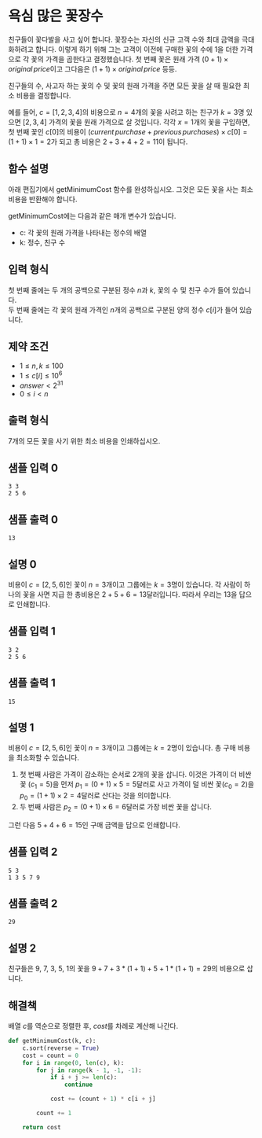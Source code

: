 # 욕심 많은 꽃장수

친구들이 꽃다발을 사고 싶어 합니다. 꽃장수는 자신의 신규 고객 수와 최대 금액을 극대화하려고 합니다. 이렇게 하기 위해 그는 고객이 이전에 구매한 꽃의 수에 $1$을 더한 가격으로 각 꽃의 가격을 곱한다고 결정했습니다. 첫 번째 꽃은 원래 가격 $(0 + 1) × original\,price$이고 그다음은 $(1 + 1) × original\,price$ 등등.

친구들의 수, 사고자 하는 꽃의 수 및 꽃의 원래 가격을 주면 모든 꽃을 살 때 필요한 최소 비용을 결정합니다.

예를 들어, $c = [1, 2, 3, 4]$의 비용으로 $n = 4$개의 꽃을 사려고 하는 친구가 $k = 3$명 있으면 $[2, 3, 4]$ 가격의 꽃을 원래 가격으로 살 것입니다. 각각 $x = 1$개의 꽃을 구입하면, 첫 번째 꽃인 $c[0]$의 비용이 $(current\,purchase + previous\,purchases) × c[0] = (1 + 1) × 1 = 2$가 되고 총 비용은 $2 + 3 + 4 + 2 = 11$이 됩니다.

## 함수 설명

아래 편집기에서 getMinimumCost 함수를 완성하십시오. 그것은 모든 꽃을 사는 최소 비용을 반환해야 합니다.

getMinimumCost에는 다음과 같은 매개 변수가 있습니다.

* c: 각 꽃의 원래 가격을 나타내는 정수의 배열
* k: 정수, 친구 수

## 입력 형식

첫 번째 줄에는 두 개의 공백으로 구분된 정수 $n$과 $k$, 꽃의 수 및 친구 수가 들어 있습니다.\
두 번째 줄에는 각 꽃의 원래 가격인 $n$개의 공백으로 구분된 양의 정수 $c[i]$가 들어 있습니다.

## 제약 조건

* $1 ≤ n, k ≤ 100$
* $1 ≤ c[i] ≤ 10^6$
* $answer < 2^31$
* $0 ≤ i < n$

## 출력 형식

7개의 모든 꽃을 사기 위한 최소 비용을 인쇄하십시오.

## 샘플 입력 0

```text
3 3
2 5 6
```

## 샘플 출력 0

```text
13
```

## 설명 0

비용이 $c = [2, 5, 6]$인 꽃이 $n = 3$개이고 그룹에는 $k = 3$명이 있습니다. 각 사람이 하나의 꽃을 사면 지급 한 총비용은 $2 + 5 + 6 = 13$달러입니다. 따라서 우리는 $13$을 답으로 인쇄합니다.

## 샘플 입력 1

```text
3 2
2 5 6
```

## 샘플 출력 1

```text
15
```

## 설명 1

비용이 $c = [2, 5, 6]$인 꽃이 $n = 3$개이고 그룹에는 $k = 2$명이 있습니다. 총 구매 비용을 최소화할 수 있습니다.

1. 첫 번째 사람은 가격이 감소하는 순서로 $2$개의 꽃을 삽니다. 이것은 가격이 더 비싼 꽃 ($c_1 = 5$)을 먼저 $p_1 = (0 + 1) × 5 = 5$달러로 사고 가격이 덜 비싼 꽃($c_0 = 2$)을 $p_0 = (1 + 1) × 2 = 4$달러로 산다는 것을 의미합니다.
2. 두 번째 사람은 $p_2 = (0 + 1) × 6 = 6$달러로 가장 비싼 꽃을 삽니다.

그런 다음 $5 + 4 + 6 = 15$인 구매 금액을 답으로 인쇄합니다.

## 샘플 입력 2

```text
5 3
1 3 5 7 9
```

## 샘플 출력 2

```text
29
```

## 설명 2

친구들은 $9$, $7$, $3$, $5$, $1$의 꽃을 $9+7+3*(1+1)+5+1*(1+1)=29$의 비용으로 삽니다.

## 해결책

배열 $c$를 역순으로 정렬한 후, $cost$를 차례로 계산해 나간다.

```python
def getMinimumCost(k, c):
    c.sort(reverse = True)
    cost = count = 0
    for i in range(0, len(c), k):
        for j in range(k - 1, -1, -1):
            if i + j >= len(c):
                continue

            cost += (count + 1) * c[i + j]

        count += 1

    return cost
```
